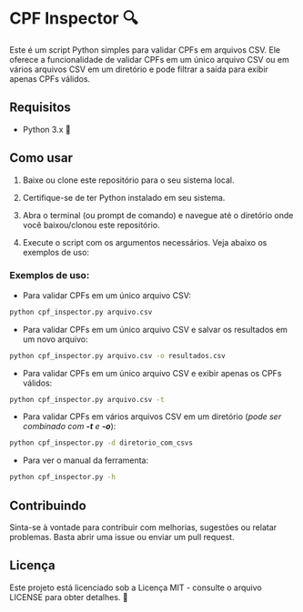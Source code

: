 # CPF Inspector 🔍

Este é um script Python simples para validar CPFs em arquivos CSV. Ele oferece a funcionalidade de validar CPFs em um único arquivo CSV ou em vários arquivos CSV em um diretório e pode filtrar a saída para exibir apenas CPFs válidos.

## Requisitos

- Python 3.x 🐍

## Como usar

1. Baixe ou clone este repositório para o seu sistema local.

2. Certifique-se de ter Python instalado em seu sistema.

3. Abra o terminal (ou prompt de comando) e navegue até o diretório onde você baixou/clonou este repositório.

4. Execute o script com os argumentos necessários. Veja abaixo os exemplos de uso:

### Exemplos de uso:

- Para validar CPFs em um único arquivo CSV:

```bash
python cpf_inspector.py arquivo.csv
```

- Para validar CPFs em um único arquivo CSV e salvar os resultados em um novo arquivo:

```bash
python cpf_inspector.py arquivo.csv -o resultados.csv
```

- Para validar CPFs em um único arquivo CSV e exibir apenas os CPFs válidos:

```bash
python cpf_inspector.py arquivo.csv -t
```

- Para validar CPFs em vários arquivos CSV em um diretório (*pode ser combinado com **-t** e **-o***):

```bash
python cpf_inspector.py -d diretorio_com_csvs
```

- Para ver o manual da ferramenta:

```bash
python cpf_inspector.py -h
```

## Contribuindo

Sinta-se à vontade para contribuir com melhorias, sugestões ou relatar problemas. Basta abrir uma issue ou enviar um pull request.

## Licença

Este projeto está licenciado sob a Licença MIT - consulte o arquivo LICENSE para obter detalhes. 📝
